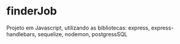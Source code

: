 # finderJob
 Projeto em Javascript, utilizando as bibliotecas: express, express-handlebars, sequelize, nodemon, postgressSQL
